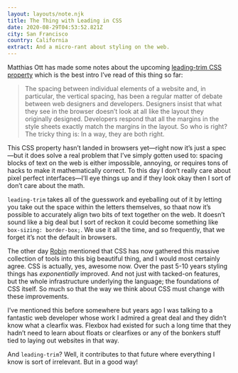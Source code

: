 ```yaml
---
layout: layouts/note.njk
title: The Thing with Leading in CSS
date: 2020-08-29T04:53:52.821Z
city: San Francisco
country: California
extract: And a micro-rant about styling on the web.
---
```


Matthias Ott has made some notes about the upcoming [leading-trim CSS property](https://matthiasott.com/notes/the-thing-with-leading-in-css) which is the best intro I’ve read of this thing so far:

> The spacing between individual elements of a website and, in particular, the vertical spacing, has been a regular matter of debate between web designers and developers. Designers insist that what they see in the browser doesn’t look at all like the layout they originally designed. Developers respond that all the margins in the style sheets exactly match the margins in the layout. So who is right? The tricky thing is: In a way, they are both right.

This CSS property hasn’t landed in browsers yet—right now it’s just a spec—but it does solve a real problem that I’ve simply gotten used to: spacing blocks of text on the web is either impossible, annoying, or requires tons of hacks to make it mathematically correct. To this day I don’t really care about pixel perfect interfaces—I’ll eye things up and if they look okay then I sort of don’t care about the math.

`leading-trim` takes all of the guesswork and eyeballing out of it by letting you take out the space within the letters themselves, so thaat now it’s possible to accurately align two bits of text together on the web. It doesn’t sound like a big deal but I sort of reckon it could become something like `box-sizing: border-box;`. We use it all the time, and so frequently, that we forget it’s not the default in browsers.

The other day [Robin](http://robinsloan.com) mentioned that CSS has now gathered this massive collection of tools into this big beautiful thing, and I would most certainly agree. CSS is actually, yes, awesome now. Over the past 5-10 years styling things has _exponentially_ improved. And not just with tacked-on features, but the whole infrastructure underlying the language; the foundations of CSS itself. So much so that the way we think about CSS must change with these improvements.

I’ve mentioned this before somewhere but years ago I was talking to a fantastic web developer whose work I admired a great deal and they didn’t know what a clearfix was. Flexbox had existed for such a long time that they hadn’t need to learn about floats or clearfixes or any of the bonkers stuff tied to laying out websites in that way.

And `leading-trim`? Well, it contributes to that future where everything I know is sort of irrelevant. But in a good way!
